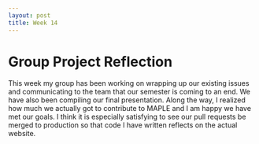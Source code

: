 ```yaml
---
layout: post
title: Week 14
---
```


# Group Project Reflection

This week my group has been working on wrapping up our existing issues and communicating to the team that our semester is coming to an end. We have also been compiling our final presentation. Along the way, I realized how much we actually got to contribute to MAPLE and I am happy we have met our goals. I think it is especially satisfying to see our pull requests be merged to production so that code I have written reflects on the actual website.

<!--more-->